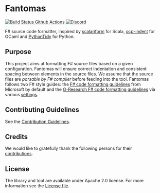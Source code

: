 ﻿Fantomas
========

[![Build Status Github Actions](https://github.com/fsprojects/fantomas/workflows/Build%20main/badge.svg?branch=main&event=push)](https://github.com/fsprojects/fantomas/actions)
[![Discord](https://img.shields.io/discord/940511234179096586?label=Fantomas%20Discord&style=flat-square)](https://discord.gg/D5QXvQrBVa)

F# source code formatter, inspired by [scalariform](https://github.com/mdr/scalariform) for Scala, [ocp-indent](https://github.com/OCamlPro/ocp-indent) for OCaml and [PythonTidy](https://pypi.org/project/PythonTidy/) for Python.

## Purpose
This project aims at formatting F# source files based on a given configuration.
Fantomas will ensure correct indentation and consistent spacing between elements in the source files.
We assume that the source files are *parsable by F# compiler* before feeding into the tool.
Fantomas follows two F# style guides: the [F# code formatting guidelines](https://docs.microsoft.com/en-us/dotnet/fsharp/style-guide/formatting) from Microsoft by default and the [G-Research F# code formatting guidelines](https://github.com/G-Research/fsharp-formatting-conventions) via various [settings](https://github.com/G-Research/fsharp-formatting-conventions/blob/main/.editorconfig).

## Contributing Guidelines

See the [Contribution Guidelines](https://github.com/fsprojects/fantomas/blob/main/CONTRIBUTING.md).

## Credits
We would like to gratefully thank the following persons for their [contributions](https://github.com/fsprojects/fantomas/graphs/contributors).

## License
The library and tool are available under Apache 2.0 license.
For more information see the [License file](https://github.com/fsprojects/fantomas/blob/main/LICENSE.md).

<fantomas-nav next="./end-users/GettingStarted.html"></fantomas-nav>
